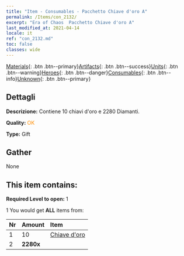 ```yaml
---
title: "Item - Consumables - Pacchetto Chiave d'oro A"
permalink: /Items/con_2132/
excerpt: "Era of Chaos  Pacchetto Chiave d'oro A"
last_modified_at: 2021-04-14
locale: it
ref: "con_2132.md"
toc: false
classes: wide
---
```

 [Materials](/it/Items/){: .btn .btn--primary}[Artifacts](/it/Items/Artifacts/){: .btn .btn--success}[Units](/it/Items/Units/){: .btn .btn--warning}[Heroes](/it/Items/Heroes/){: .btn .btn--danger}[Consumables](/it/Items/Consumables/){: .btn .btn--info}[Unknown](/it/Items/Unknown/){: .btn .btn--primary}

## Dettagli
 **Descrizione:** Contiene 10 chiavi d'oro e 2280 Diamanti.

 **Quality:** <span style="color: #FF8C00">OK</span>

 **Type:** Gift

## Gather

  None

## This item contains:

 **Required Level to open:** 1

 1 You would get **ALL** items  from:

  | Nr | Amount |     Item    |
  |:---|:-------|:------------|
  | 1 | 10 | [Chiave d'oro](/it/Items/con_783/) | 
  | 2 |  **2280x** | <i class="fas fa-gem"/> |  | 
